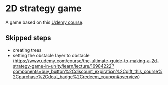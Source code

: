 # 2D strategy game

A game based on this [Udemy course](https://www.udemy.com/course/the-ultimate-guide-to-making-a-2d-strategy-game-in-unity).

## Skipped steps
- creating trees
- setting the obstacle layer to obstacle (https://www.udemy.com/course/the-ultimate-guide-to-making-a-2d-strategy-game-in-unity/learn/lecture/16984222?components=buy_button%2Cdiscount_expiration%2Cgift_this_course%2Cpurchase%2Cdeal_badge%2Credeem_coupon#overview)